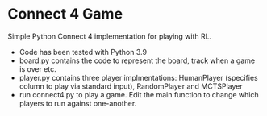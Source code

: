 # Connect 4 Game
Simple Python Connect 4 implementation for playing with RL. 
   - Code has been tested with Python 3.9
   - board.py contains the code to represent the board, track when a game is over etc.
   - player.py contains three player implmentations: HumanPlayer (specifies column to play via standard input), RandomPlayer and MCTSPlayer
   - run connect4.py to play a game. Edit the main function to change which players to run against one-another.

  